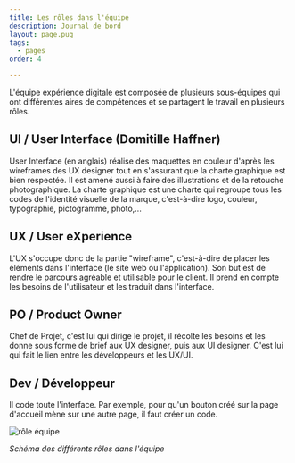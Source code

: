 ```yaml
---
title: Les rôles dans l'équipe
description: Journal de bord
layout: page.pug
tags:
  - pages
order: 4

---
```


L'équipe expérience digitale est composée de plusieurs sous-équipes qui ont différentes aires de compétences et se partagent le travail en plusieurs rôles.

## UI / User Interface (Domitille Haffner)
User Interface (en anglais) réalise des maquettes en couleur d'après les wireframes des UX designer tout en s'assurant que la charte graphique est bien respectée. Il est amené aussi à faire des illustrations et de la retouche photographique.
La charte graphique est une charte qui regroupe tous les codes de l'identité visuelle de la marque, c'est-à-dire logo, couleur, typographie, pictogramme, photo,...

## UX / User eXperience
L'UX s'occupe donc de la partie "wireframe", c'est-à-dire de placer les éléments dans l'interface (le site web ou l'application). Son but est de rendre le parcours agréable et utilisable pour le client. Il prend en compte les besoins de l'utilisateur et les traduit dans l'interface.

## PO / Product Owner
Chef de Projet, c'est lui qui dirige le projet, il récolte les besoins et les donne sous forme de brief aux UX designer, puis aux UI designer. C'est lui qui fait le lien entre les développeurs et les UX/UI.

## Dev / Développeur
Il code toute l'interface. Par exemple, pour qu'un bouton créé sur la page d'accueil mène sur une autre page, il faut créer un code.


![rôle équipe](/assets/rolesmetiers.jpg) 

*Schéma des différents rôles dans l'équipe*

